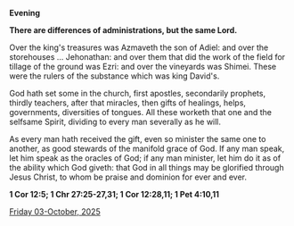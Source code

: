 **Evening**

**There are differences of administrations, but the same Lord.**
 
Over the king's treasures was Azmaveth the son of Adiel: and over the storehouses ... Jehonathan: and over them that did the work of the field for tillage of the ground was Ezri: and over the vineyards was Shimei. These were the rulers of the substance which was king David's.
 
God hath set some in the church, first apostles, secondarily prophets, thirdly teachers, after that miracles, then gifts of healings, helps, governments, diversities of tongues. All these worketh that one and the selfsame Spirit, dividing to every man severally as he will.
 
As every man hath received the gift, even so minister the same one to another, as good stewards of the manifold grace of God. If any man speak, let him speak as the oracles of God; if any man minister, let him do it as of the ability which God giveth: that God in all things may be glorified through Jesus Christ, to whom be praise and dominion for ever and ever.  

**1 Cor 12:5; 1 Chr 27:25-27,31; 1 Cor 12:28,11; 1 Pet 4:10,11**

[Friday 03-October, 2025](https://t.me/daily_light)
